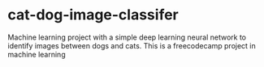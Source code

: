 # cat-dog-image-classifer
Machine learning project with a simple deep learning neural network to identify images between dogs and cats. This is a freecodecamp project in machine learning
